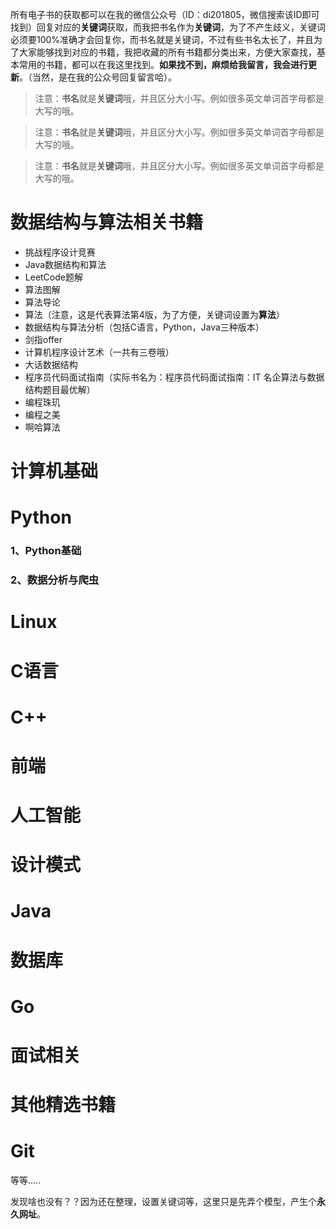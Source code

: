 所有电子书的获取都可以在我的微信公众号（ID：di201805，微信搜索该ID即可找到）回复对应的**关键词**获取，而我把书名作为**关键词**，为了不产生歧义，关键词必须要100%准确才会回复你，而书名就是关键词，不过有些书名太长了，并且为了大家能够找到对应的书籍，我把收藏的所有书籍都分类出来，方便大家查找，基本常用的书籍，都可以在我这里找到。**如果找不到，麻烦给我留言，我会进行更新**。（当然，是在我的公众号回复留言哈）。

> 注意：**书名**就是**关键词**哦，并且区分大小写。例如很多英文单词首字母都是大写的哦。

> 注意：**书名**就是**关键词**哦，并且区分大小写。例如很多英文单词首字母都是大写的哦。

> 注意：**书名**就是**关键词**哦，并且区分大小写。例如很多英文单词首字母都是大写的哦。
# 数据结构与算法相关书籍

* 挑战程序设计竞赛
* Java数据结构和算法
* LeetCode题解
* 算法图解
* 算法导论
* 算法（注意，这是代表算法第4版，为了方便，关键词设置为**算法**）
* 数据结构与算法分析（包括C语言，Python，Java三种版本）
* 剑指offer
* 计算机程序设计艺术（一共有三卷哦）
* 大话数据结构
* 程序员代码面试指南（实际书名为：程序员代码面试指南：IT 名企算法与数据结构题目最优解）
* 编程珠玑
* 编程之美
* 啊哈算法


# 计算机基础


# Python
### 1、Python基础

### 2、数据分析与爬虫

# Linux

# C语言

# C++

# 前端

# 人工智能

# 设计模式

# Java

# 数据库

# Go

# 面试相关


# 其他精选书籍

# Git

等等.....


发现啥也没有？？因为还在整理，设置关键词等，这里只是先弄个模型，产生个**永久网址**。
